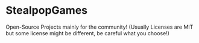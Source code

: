 # StealpopGames
Open-Source Projects mainly for the community! (Usually Licenses are MIT but some license might be different, be careful what you choose!)
